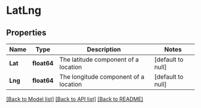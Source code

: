 # LatLng

## Properties
Name | Type | Description | Notes
------------ | ------------- | ------------- | -------------
**Lat** | **float64** | The latitude component of a location | [default to null]
**Lng** | **float64** | The longitude component of a location | [default to null]

[[Back to Model list]](../README.md#documentation-for-models) [[Back to API list]](../README.md#documentation-for-api-endpoints) [[Back to README]](../README.md)



